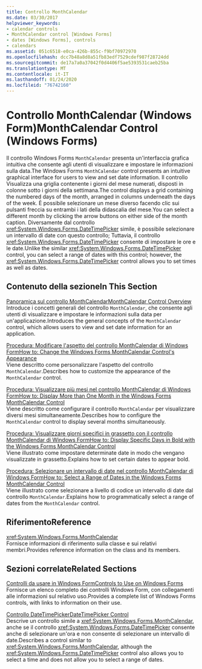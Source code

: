 ```yaml
---
title: Controllo MonthCalendar
ms.date: 03/30/2017
helpviewer_keywords:
- calendar controls
- MonthCalendar control [Windows Forms]
- dates [Windows Forms], controls
- calendars
ms.assetid: 051c6518-e0ca-426b-855c-f9bf70972970
ms.openlocfilehash: dcc7b48a8d8a51fb83edf7529cdef987f28724dd
ms.sourcegitcommit: de17a7a0a37042f0d4406f5ae5393531caeb25ba
ms.translationtype: MT
ms.contentlocale: it-IT
ms.lasthandoff: 01/24/2020
ms.locfileid: "76742160"
---
```

# <a name="monthcalendar-control-windows-forms"></a><span data-ttu-id="dc55b-102">Controllo MonthCalendar (Windows Form)</span><span class="sxs-lookup"><span data-stu-id="dc55b-102">MonthCalendar Control (Windows Forms)</span></span>
<span data-ttu-id="dc55b-103">Il controllo Windows Forms `MonthCalendar` presenta un'interfaccia grafica intuitiva che consente agli utenti di visualizzare e impostare le informazioni sulla data.</span><span class="sxs-lookup"><span data-stu-id="dc55b-103">The Windows Forms `MonthCalendar` control presents an intuitive graphical interface for users to view and set date information.</span></span> <span data-ttu-id="dc55b-104">Il controllo Visualizza una griglia contenente i giorni del mese numerati, disposti in colonne sotto i giorni della settimana.</span><span class="sxs-lookup"><span data-stu-id="dc55b-104">The control displays a grid containing the numbered days of the month, arranged in columns underneath the days of the week.</span></span> <span data-ttu-id="dc55b-105">È possibile selezionare un mese diverso facendo clic sui pulsanti freccia su entrambi i lati della didascalia del mese.</span><span class="sxs-lookup"><span data-stu-id="dc55b-105">You can select a different month by clicking the arrow buttons on either side of the month caption.</span></span> <span data-ttu-id="dc55b-106">Diversamente dal controllo <xref:System.Windows.Forms.DateTimePicker> simile, è possibile selezionare un intervallo di date con questo controllo; Tuttavia, il controllo <xref:System.Windows.Forms.DateTimePicker> consente di impostare le ore e le date.</span><span class="sxs-lookup"><span data-stu-id="dc55b-106">Unlike the similar <xref:System.Windows.Forms.DateTimePicker> control, you can select a range of dates with this control; however, the <xref:System.Windows.Forms.DateTimePicker> control allows you to set times as well as dates.</span></span>  
  
## <a name="in-this-section"></a><span data-ttu-id="dc55b-107">Contenuto della sezione</span><span class="sxs-lookup"><span data-stu-id="dc55b-107">In This Section</span></span>  
 [<span data-ttu-id="dc55b-108">Panoramica sul controllo MonthCalendar</span><span class="sxs-lookup"><span data-stu-id="dc55b-108">MonthCalendar Control Overview</span></span>](monthcalendar-control-overview-windows-forms.md)  
 <span data-ttu-id="dc55b-109">Introduce i concetti generali del controllo `MonthCalendar`, che consente agli utenti di visualizzare e impostare le informazioni sulla data per un'applicazione.</span><span class="sxs-lookup"><span data-stu-id="dc55b-109">Introduces the general concepts of the `MonthCalendar` control, which allows users to view and set date information for an application.</span></span>  
  
 [<span data-ttu-id="dc55b-110">Procedura: Modificare l'aspetto del controllo MonthCalendar di Windows Form</span><span class="sxs-lookup"><span data-stu-id="dc55b-110">How to: Change the Windows Forms MonthCalendar Control's Appearance</span></span>](how-to-change-monthcalendar-control-appearance.md)  
 <span data-ttu-id="dc55b-111">Viene descritto come personalizzare l'aspetto del controllo `MonthCalendar`.</span><span class="sxs-lookup"><span data-stu-id="dc55b-111">Describes how to customize the appearance of the `MonthCalendar` control.</span></span>  
  
 [<span data-ttu-id="dc55b-112">Procedura: Visualizzare più mesi nel controllo MonthCalendar di Windows Form</span><span class="sxs-lookup"><span data-stu-id="dc55b-112">How to: Display More than One Month in the Windows Forms MonthCalendar Control</span></span>](display-more-than-one-month-wf-monthcalendar-control.md)  
 <span data-ttu-id="dc55b-113">Viene descritto come configurare il controllo `MonthCalendar` per visualizzare diversi mesi simultaneamente.</span><span class="sxs-lookup"><span data-stu-id="dc55b-113">Describes how to configure the `MonthCalendar` control to display several months simultaneously.</span></span>  
  
 [<span data-ttu-id="dc55b-114">Procedura: Visualizzare giorni specifici in grassetto con il controllo MonthCalendar di Windows Form</span><span class="sxs-lookup"><span data-stu-id="dc55b-114">How to: Display Specific Days in Bold with the Windows Forms MonthCalendar Control</span></span>](display-specific-days-in-bold-with-wf-monthcalendar-control.md)  
 <span data-ttu-id="dc55b-115">Viene illustrato come impostare determinate date in modo che vengano visualizzate in grassetto.</span><span class="sxs-lookup"><span data-stu-id="dc55b-115">Explains how to set certain dates to appear bold.</span></span>  
  
 [<span data-ttu-id="dc55b-116">Procedura: Selezionare un intervallo di date nel controllo MonthCalendar di Windows Form</span><span class="sxs-lookup"><span data-stu-id="dc55b-116">How to: Select a Range of Dates in the Windows Forms MonthCalendar Control</span></span>](how-to-select-a-range-of-dates-in-the-windows-forms-monthcalendar-control.md)  
 <span data-ttu-id="dc55b-117">Viene illustrato come selezionare a livello di codice un intervallo di date dal controllo `MonthCalendar`.</span><span class="sxs-lookup"><span data-stu-id="dc55b-117">Explains how to programmatically select a range of dates from the `MonthCalendar` control.</span></span>  
  
## <a name="reference"></a><span data-ttu-id="dc55b-118">Riferimento</span><span class="sxs-lookup"><span data-stu-id="dc55b-118">Reference</span></span>  
 <xref:System.Windows.Forms.MonthCalendar>  
 <span data-ttu-id="dc55b-119">Fornisce informazioni di riferimento sulla classe e sui relativi membri.</span><span class="sxs-lookup"><span data-stu-id="dc55b-119">Provides reference information on the class and its members.</span></span>  
  
## <a name="related-sections"></a><span data-ttu-id="dc55b-120">Sezioni correlate</span><span class="sxs-lookup"><span data-stu-id="dc55b-120">Related Sections</span></span>  
 [<span data-ttu-id="dc55b-121">Controlli da usare in Windows Form</span><span class="sxs-lookup"><span data-stu-id="dc55b-121">Controls to Use on Windows Forms</span></span>](controls-to-use-on-windows-forms.md)  
 <span data-ttu-id="dc55b-122">Fornisce un elenco completo dei controlli Windows Form, con collegamenti alle informazioni sul relativo uso.</span><span class="sxs-lookup"><span data-stu-id="dc55b-122">Provides a complete list of Windows Forms controls, with links to information on their use.</span></span>  
  
 [<span data-ttu-id="dc55b-123">Controllo DateTimePicker</span><span class="sxs-lookup"><span data-stu-id="dc55b-123">DateTimePicker Control</span></span>](datetimepicker-control-windows-forms.md)  
 <span data-ttu-id="dc55b-124">Descrive un controllo simile a <xref:System.Windows.Forms.MonthCalendar>, anche se il controllo <xref:System.Windows.Forms.DateTimePicker> consente anche di selezionare un'ora e non consente di selezionare un intervallo di date.</span><span class="sxs-lookup"><span data-stu-id="dc55b-124">Describes a control similar to <xref:System.Windows.Forms.MonthCalendar>, although the <xref:System.Windows.Forms.DateTimePicker> control also allows you to select a time and does not allow you to select a range of dates.</span></span>
